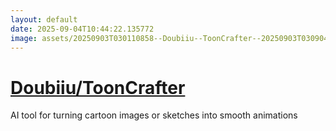 ```yaml
---
layout: default
date: 2025-09-04T10:44:22.135772
image: assets/20250903T030110858--Doubiiu--ToonCrafter--20250903T030904060--cropped.png
---
```


# [Doubiiu/ToonCrafter](https://github.com/Doubiiu/ToonCrafter)

AI tool for turning cartoon images or sketches into smooth animations

